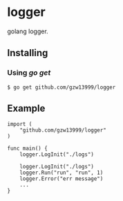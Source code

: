 # logger
golang logger.

## Installing

### Using *go get*

    $ go get github.com/gzw13999/logger

## Example
    import (
        "github.com/gzw13999/logger"
    )

    func main() {
        logger.LogInit("./logs")
		
		logger.LogInit("./logs")
		logger.Run("run", "run", 1)
		logger.Error("err message")
        ...
    }
